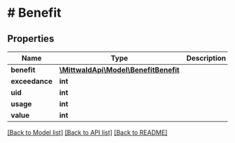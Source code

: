 # # Benefit

## Properties

Name | Type | Description | Notes
------------ | ------------- | ------------- | -------------
**benefit** | [**\MittwaldApi\Model\BenefitBenefit**](BenefitBenefit.md) |  | [optional]
**exceedance** | **int** |  | [optional]
**uid** | **int** |  | [optional]
**usage** | **int** |  | [optional]
**value** | **int** |  | [optional]

[[Back to Model list]](../../README.md#models) [[Back to API list]](../../README.md#endpoints) [[Back to README]](../../README.md)
